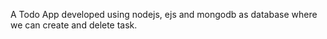 A Todo App developed using nodejs, ejs and mongodb as database where we can create and delete task.
